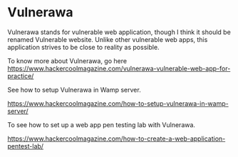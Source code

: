 # Vulnerawa

Vulnerawa stands for vulnerable web application, though I think it should be renamed Vulnerable website. Unlike other vulnerable web apps, this application strives to be close to reality as possible.

To know more about Vulnerawa, go here
https://www.hackercoolmagazine.com/vulnerawa-vulnerable-web-app-for-practice/

See how to setup Vulnerawa in Wamp server.

https://www.hackercoolmagazine.com/how-to-setup-vulnerawa-in-wamp-server/

To see how to set up a web app pen testing lab with Vulnerawa.

https://www.hackercoolmagazine.com/how-to-create-a-web-application-pentest-lab/
